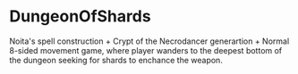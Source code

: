 # DungeonOfShards
Noita's spell construction + Crypt of the Necrodancer generartion + Normal 8-sided movement game, where player wanders to the deepest bottom of the dungeon seeking for shards to enchance the weapon.
